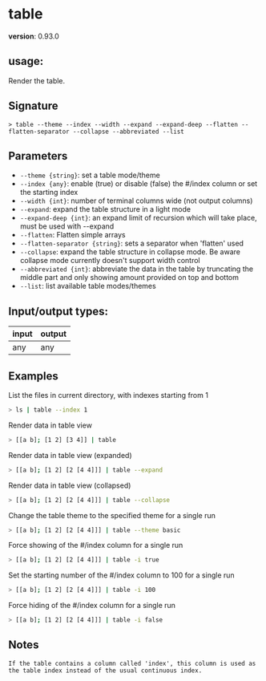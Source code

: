 # table

**version**: 0.93.0

## **usage**:

Render the table.

## Signature

`> table --theme --index --width --expand --expand-deep --flatten --flatten-separator --collapse --abbreviated --list`

## Parameters

- `--theme {string}`: set a table mode/theme
- `--index {any}`: enable (true) or disable (false) the #/index column or set the starting index
- `--width {int}`: number of terminal columns wide (not output columns)
- `--expand`: expand the table structure in a light mode
- `--expand-deep {int}`: an expand limit of recursion which will take place, must be used with --expand
- `--flatten`: Flatten simple arrays
- `--flatten-separator {string}`: sets a separator when 'flatten' used
- `--collapse`: expand the table structure in collapse mode.
  Be aware collapse mode currently doesn't support width control
- `--abbreviated {int}`: abbreviate the data in the table by truncating the middle part and only showing amount provided on top and bottom
- `--list`: list available table modes/themes

## Input/output types:

| input | output |
| ----- | ------ |
| any   | any    |

## Examples

List the files in current directory, with indexes starting from 1

```bash
> ls | table --index 1
```

Render data in table view

```bash
> [[a b]; [1 2] [3 4]] | table
```

Render data in table view (expanded)

```bash
> [[a b]; [1 2] [2 [4 4]]] | table --expand
```

Render data in table view (collapsed)

```bash
> [[a b]; [1 2] [2 [4 4]]] | table --collapse
```

Change the table theme to the specified theme for a single run

```bash
> [[a b]; [1 2] [2 [4 4]]] | table --theme basic
```

Force showing of the #/index column for a single run

```bash
> [[a b]; [1 2] [2 [4 4]]] | table -i true
```

Set the starting number of the #/index column to 100 for a single run

```bash
> [[a b]; [1 2] [2 [4 4]]] | table -i 100
```

Force hiding of the #/index column for a single run

```bash
> [[a b]; [1 2] [2 [4 4]]] | table -i false
```

## Notes

```text
If the table contains a column called 'index', this column is used as the table index instead of the usual continuous index.
```
